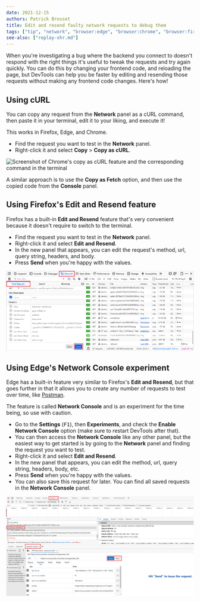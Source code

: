 ```yaml
---
date: 2021-12-15
authors: Patrick Brosset
title: Edit and resend faulty network requests to debug them
tags: ["tip", "network", "browser:edge", "browser:chrome", "browser:firefox"]
see-also: ["replay-xhr.md"]
---
```

When you're investigating a bug where the backend you connect to doesn't respond with the right things it's useful to tweak the requests and try again quickly. You can do this by changing your frontend code, and reloading the page, but DevTools can help you be faster by editing and resending those requests without making any frontend code changes. Here's how!

## Using cURL

You can copy any request from the **Network** panel as a cURL command, then paste it in your terminal, edit it to your liking, and execute it!

This works in Firefox, Edge, and Chrome.

* Find the request you want to test in the **Network** panel.
* Right-click it and select **Copy** > **Copy as cURL**.

![Screenshot of Chrome's copy as cURL feature and the corresponding command in the terminal](../../assets/img/edit-and-resend-network-requests-curl.png)

A similar approach is to use the **Copy as Fetch** option, and then use the copied code from the **Console** panel.

## Using Firefox's Edit and Resend feature

Firefox has a built-in **Edit and Resend** feature that's very convenient because it doesn't require to switch to the terminal.

* Find the request you want to test in the **Network** panel.
* Right-click it and select **Edit and Resend**.
* In the new panel that appears, you can edit the request's method, url, query string, headers, and body.
* Press **Send** when you're happy with the values.

![The Firefox's edit and resend feature.](../../assets/img/edit-and-resend-network-requests-firefox.png)

## Using Edge's Network Console experiment

Edge has a built-in feature very similar to Firefox's **Edit and Resend**, but that goes further in that it allows you to create any number of requests to test over time, like [Postman](https://www.postman.com/).

The feature is called **Network Console** and is an experiment for the time being, so use with caution.

* Go to the **Settings** (<kbd>F1</kbd>), then **Experiments**, and check the **Enable Network Console** option (make sure to restart DevTools after that).
* You can then access the **Network Console** like any other panel, but the easiest way to get started is by going to the **Network** panel and finding the request you want to test.
* Right-click it and select **Edit and Resend**.
* In the new panel that appears, you can edit the method, url, query string, headers, body, etc.
* Press **Send** when you're happy with the values.
* You can also save this request for later. You can find all saved requests in the **Network Console** panel.

![The Edge's Network Console feature.](../../assets/img/edit-and-resend-network-requests-edge.png)
